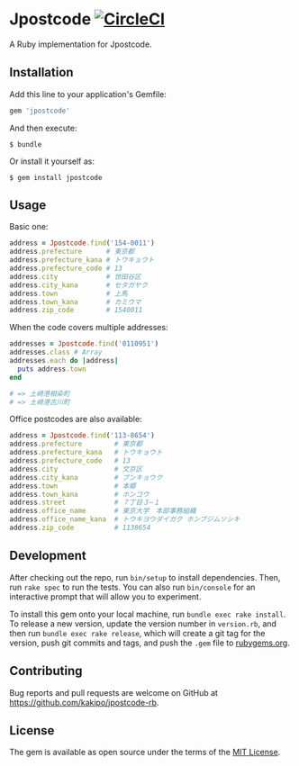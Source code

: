 # Jpostcode [![CircleCI](https://circleci.com/gh/kakipo/jpostcode-rb.svg?style=svg)](https://circleci.com/gh/kakipo/jpostcode-rb)

A Ruby implementation for Jpostcode.

## Installation

Add this line to your application's Gemfile:

```ruby
gem 'jpostcode'
```

And then execute:

    $ bundle

Or install it yourself as:

    $ gem install jpostcode

## Usage

Basic one:

```ruby
address = Jpostcode.find('154-0011')
address.prefecture      # 東京都
address.prefecture_kana # トウキョウト
address.prefecture_code # 13
address.city            # 世田谷区
address.city_kana       # セタガヤク
address.town            # 上馬
address.town_kana       # カミウマ
address.zip_code        # 1540011
```

When the code covers multiple addresses:

```ruby
addresses = Jpostcode.find('0110951')
addresses.class # Array
addresses.each do |address|
  puts address.town
end

# => 土崎港相染町
# => 土崎港古川町
```

Office postcodes are also available:

```ruby
address = Jpostcode.find('113-8654')
address.prefecture        # 東京都
address.prefecture_kana   # トウキョウト
address.prefecture_code   # 13
address.city              # 文京区
address.city_kana         # ブンキョウク
address.town              # 本郷
address.town_kana         # ホンゴウ
address.street            # ７丁目３−１
address.office_name       # 東京大学　本部事務組織
address.office_name_kana  # トウキヨウダイガク ホンブジムソシキ
address.zip_code          # 1138654
```


## Development

After checking out the repo, run `bin/setup` to install dependencies. Then, run `rake spec` to run the tests. You can also run `bin/console` for an interactive prompt that will allow you to experiment.

To install this gem onto your local machine, run `bundle exec rake install`. To release a new version, update the version number in `version.rb`, and then run `bundle exec rake release`, which will create a git tag for the version, push git commits and tags, and push the `.gem` file to [rubygems.org](https://rubygems.org).

## Contributing

Bug reports and pull requests are welcome on GitHub at https://github.com/kakipo/jpostcode-rb.


## License

The gem is available as open source under the terms of the [MIT License](http://opensource.org/licenses/MIT).
